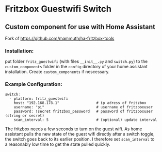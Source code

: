 # Fritzbox Guestwifi Switch
## Custom component for use with Home Assistant

Fork of https://github.com/mammuth/ha-fritzbox-tools

### Installation:
put folder `fritz_guestwifi` (with files `__init__.py` and `switch.py`) to the `custom_components` folder in the `config` directory of your home assistant installation. Create `custom_components` if nescessary.

### Example Configuration:
```
switch:
  - platform: fritz_guestwifi
    host: "192.168.178.1"                 # ip adress of fritzbox
    username: "pi"                        # username of fritzboxuser
    password: !secret fritzbox_password   # password of fritzboxuser (string or secret)
    scan_interval: 5                      # (optional) update interval
```

The fritzbox needs a few seconds to turn on the guest wifi. As home assistant pulls the new state of the guest wifi directly after a switch toggle, the switch goes back to its earlier position. I therefore set `scan_interval` to a reasonably low time to get the state pulled quickly.
